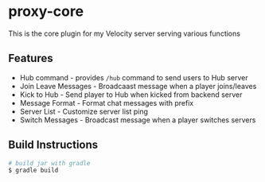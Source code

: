 # proxy-core
 
This is the core plugin for my Velocity server serving various functions

## Features

- Hub command - provides `/hub` command to send users to Hub server
- Join Leave Messages - Broadcaast message when a player joins/leaves
- Kick to Hub - Send player to Hub when kicked from backend server
- Message Format - Format chat messages with prefix
- Server List - Customize server list ping
- Switch Messages - Broadcast message when a player switches servers

## Build Instructions
```bash
# build jar with gradle
$ gradle build
```
